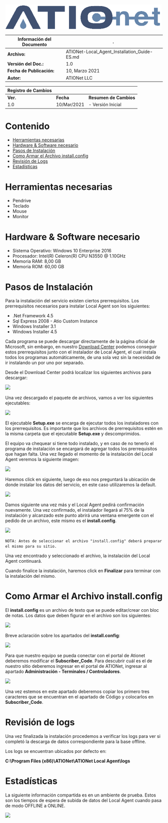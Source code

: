 ![ationetlogo](Content/Images/ATIOnetLogo_250x70.png)

|**Información del Documento**|.|
|--- |--- |
|**Archivo:**|ATIONet-Local_Agent_Installation_Guide-ES.md|
|**Versión del Doc.:**|1.0|
|**Fecha de Publicación:**|10, Marzo 2021|
|**Autor:**|ATIONet LLC|


|**Registro de Cambios**|||
|--- |--- |--- |
|**Ver.**|**Fecha**|**Resumen de Cambios**|
|1.0|10/Mar/2021|- Versión Inicial

# Contenido

- [Herramientas necesarias](#herramientas-necesarias)
- [Hardware & Software necesario](#hardware)
- [Pasos de Instalación](#pasos-de-instalación)
- [Como Armar el Archivo install.config](#como-armar-el-archivo-installconfig)
- [Revisión de Logs](#revisión-de-logs)
- [Estadísticas](#estadísticas)

# **Herramientas necesarias**

- Pendrive
- Teclado
- Mouse
- Monitor

# **Hardware & Software necesario**

- Sistema Operativo: Windows 10 Enterprise 2016
- Procesador: Intel(R) Celeron(R) CPU N3550 @ 1.10GHz
- Memoria RAM: 8,00 GB
- Memoria ROM: 60,00 GB

# **Pasos de Instalación**

Para la instalación del servicio existen ciertos prerrequisitos. Los prerrequisitos necesarios para instalar Local Agent son los siguientes:

- .Net Framework 4.5
- Sql Express 2008 - Atio Custom Instance
- Windows Installer 3.1
- Windows Installer 4.5

Cada programa se puede descargar directamente de la página oficial de Microsoft, sin embargo, en nuestro [Download Center](https://downloads.ationet.com) podemos conseguir estos prerrequisitos junto con el instalador de Local Agent, el cual instala todos los programas automáticamente, de una sola vez sin la necesidad de ir instalando un por uno por separado.

Desde el Download Center podrá localizar los siguientes archivos para descargar:

![](https://github.com/Ationet/ationetdocs/blob/master/Content/Images/Local%20Agent/ATIONet%20Download%20Center%20Site.png)

Una vez descargado el paquete de archivos, vamos a ver los siguientes ejecutables:

![](https://github.com/Ationet/ationetdocs/blob/master/Content/Images/Local%20Agent/Paquete%20Archivos.png)

El ejecutable **Setup.exe** se encarga de ejecutar todos los instaladores con los prerrequisitos. Es importante que los archivos de prerrequisitos estén en la misma carpeta que el ejecutable **Setup.exe** y descomprimidos.

El equipo va chequear si tiene todo instalado, y en caso de no tenerlo el programa de instalación se encargará de agregar todos los prerrequisitos que hagan falta. Una vez llegado el momento de la instalación del Local Agent veremos la siguiente imagen:

![](https://github.com/Ationet/ationetdocs/blob/master/Content/Images/Local%20Agent/Asistente%20de%20Instalaci%C3%B3n.png)

Haremos click en siguiente, luego de eso nos preguntará la ubicación de donde instalar los datos del servicio, en este caso utilizaremos la default.

![](https://github.com/Ationet/ationetdocs/blob/master/Content/Images/Local%20Agent/Selecci%C3%B3n%20Carpeta%20de%20Instalaci%C3%B3n.png)

Damos siguiente una vez más y el Local Agent pedirá confirmación nuevamente. Una vez confirmado, el instalador llegará al 75% de la instalación y alcanzado este punto abrirá una ventana emergente con el pedido de un archivo, este mismo es el **install.config**.

![](https://github.com/Ationet/ationetdocs/blob/master/Content/Images/Local%20Agent/Selecci%C3%B3n%20Install.Config.png)

```NOTA: Antes de seleccionar el archivo "install.config" deberá preparar el mismo para su sitio.```

Una vez encontrado y seleccionado el archivo, la instalación del Local Agent continuará.

Cuando finalice la instalación, haremos click en **Finalizar** para terminar con la instalación del mismo.

# **Como Armar el Archivo install.config**

El **install.config** es un archivo de texto que se puede editar/crear con bloc de notas. Los datos que deben figurar en el archivo son los siguientes:

![](https://github.com/Ationet/ationetdocs/blob/master/Content/Images/Local%20Agent/Install.Config.png)

Breve aclaración sobre los apartados del **install.config**:

![](https://github.com/Ationet/ationetdocs/blob/master/Content/Images/Local%20Agent/Configuraci%C3%B3n%20Install.Config.png)

Para que nuestro equipo se pueda conectar con el portal de Ationet deberemos modificar el **Subscriber_Code**. Para descubrir cuál es el de nuestro sitio deberemos ingresar en el portal de ATIONet, ingresar al apartado **Administración - Terminales / Controladores**.

![](https://github.com/Ationet/ationetdocs/blob/master/Content/Images/Local%20Agent/Terminales-Controladores.png)

Una vez estemos en este apartado deberemos copiar los primero tres caracteres que se encuentran en el apartado de Código y colocarlos en **Subscriber_Code**.

# **Revisión de logs**

Una vez finalizada la instalación procedemos a verificar los logs para ver si completó la descarga de datos correspondiente para la base offline.

Los logs se encuentran ubicados por defecto en:

**C:\Program Files (x86)\ATIONet\ATIONet Local Agent\logs**

# **Estadísticas**

La siguiente información compartida es en un ambiente de prueba. Estos son los tiempos de espera de subida de datos del Local Agent cuando pasa de modo OFFLINE a ONLINE.

![](https://github.com/Ationet/ationetdocs/blob/master/Content/Images/Local%20Agent/Estad%C3%ADsticas.png)
